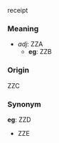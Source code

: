 receipt
### Meaning
+ _adj_: ZZA
    + __eg__: ZZB

### Origin

ZZC

### Synonym

__eg__: ZZD

+ ZZE


